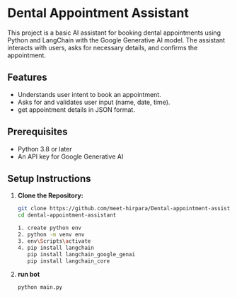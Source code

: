 # Dental Appointment Assistant

This project is a basic AI assistant for booking dental appointments using Python and LangChain with the Google Generative AI model. The assistant interacts with users, asks for necessary details, and confirms the appointment.

## Features

- Understands user intent to book an appointment.
- Asks for and validates user input (name, date, time).
- get appointment details in JSON format.

## Prerequisites

- Python 3.8 or later
- An API key for Google Generative AI

## Setup Instructions

1. **Clone the Repository:**
   ```bash
   git clone https://github.com/meet-hirpara/Dental-appointment-assistant.git
   cd dental-appointment-assistant

   1. create python env
   2. python -m venv env
   3. env\Scripts\activate
   4. pip install langchain
      pip install langchain_google_genai
      pip install langchain_core

2. **run bot**
   ```bash
   python main.py
   
